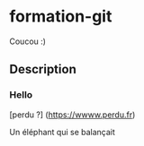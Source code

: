 # formation-git
Coucou :)

## Description
### Hello
[perdu ?] (https://wwww.perdu.fr)

Un éléphant qui se balançait 
